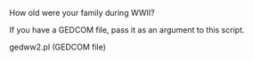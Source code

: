 How old were your family during WWII?

If you have a GEDCOM file, pass it as an argument to this script.

gedww2.pl (GEDCOM file)
